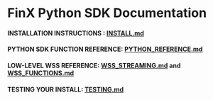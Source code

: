 # FinX Python SDK Documentation

#### INSTALLATION INSTRUCTIONS : [INSTALL.md](INSTALL.md)

#### PYTHON SDK FUNCTION REFERENCE: [PYTHON_REFERENCE.md](PYTHON_REFERENCE.md)

#### LOW-LEVEL WSS REFERENCE: [WSS_STREAMING.md](WSS_STREAMING.md) and [WSS_FUNCTIONS.md](WSS_FUNCTIONS.md)

#### TESTING YOUR INSTALL: [TESTING.md](TESTING.md)

